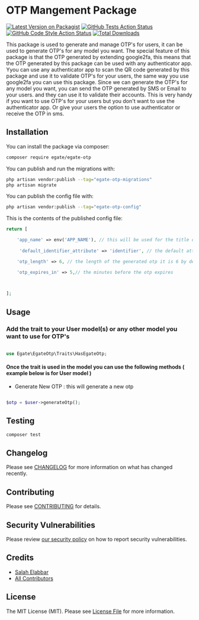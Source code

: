 # OTP Mangement Package

[![Latest Version on Packagist](https://img.shields.io/packagist/v/egate/egate-otp.svg?style=flat-square)](https://packagist.org/packages/egate/egate-otp)
[![GitHub Tests Action Status](https://img.shields.io/github/actions/workflow/status/egate/egate-otp/run-tests.yml?branch=main&label=tests&style=flat-square)](https://github.com/egate/egate-otp/actions?query=workflow%3Arun-tests+branch%3Amain)
[![GitHub Code Style Action Status](https://img.shields.io/github/actions/workflow/status/egate/egate-otp/fix-php-code-style-issues.yml?branch=main&label=code%20style&style=flat-square)](https://github.com/egate/egate-otp/actions?query=workflow%3A"Fix+PHP+code+style+issues"+branch%3Amain)
[![Total Downloads](https://img.shields.io/packagist/dt/egate/egate-otp.svg?style=flat-square)](https://packagist.org/packages/egate/egate-otp)

This package is used to generate and manage OTP's for users, it can be used to generate OTP's for any model you want.
The special feature of this package is that the OTP generated by extending  google2fa, this means that the OTP generated by this package can be used with any authenticator app.
Yyou can use any authenticator app to scan the QR code generated by this package and use it to validate OTP's for your users, the same way you use google2fa you can use this package.
Since we can generate the OTP's for any model you want, you can send the OTP generated by SMS or Email to your users. and they can use it to validate their accounts.
This is very handy if you want to use OTP's for your users but you don't want to use the authenticator app. Or give your users the option to use authenticator or receive the OTP in sms.

## Installation

You can install the package via composer:

```bash
composer require egate/egate-otp
```

You can publish and run the migrations with:

```bash
php artisan vendor:publish --tag="egate-otp-migrations"
php artisan migrate
```

You can publish the config file with:

```bash
php artisan vendor:publish --tag="egate-otp-config"
```

This is the contents of the published config file:

```php
return [

    'app_name' => env('APP_NAME'), // this will be used for the title of the authenticator account
    
     'default_identifier_attribute' => 'identifier', // the default attribute to be used as the identifier to be added to the authenticator account

    'otp_length' => 6, // the length of the generated otp it is 6 by default

    'otp_expires_in' => 5,// the minutes before the otp expires

   

];
```

## Usage

### Add the trait to your User model(s) or any other model you want to use for OTP's

```php

use Egate\EgateOtp\Traits\HasEgateOtp;

````

#### Once the trait is used in the model you can use the following methods ( example below is for User model )


- Generate New OTP : this will generate a new otp

```php

$otp = $user->generateOtp();
```

## Testing

```bash
composer test
```

## Changelog

Please see [CHANGELOG](CHANGELOG.md) for more information on what has changed recently.

## Contributing

Please see [CONTRIBUTING](CONTRIBUTING.md) for details.

## Security Vulnerabilities

Please review [our security policy](../../security/policy) on how to report security vulnerabilities.

## Credits

- [Salah Elabbar](https://github.com/egate)
- [All Contributors](../../contributors)

## License

The MIT License (MIT). Please see [License File](LICENSE.md) for more information.
